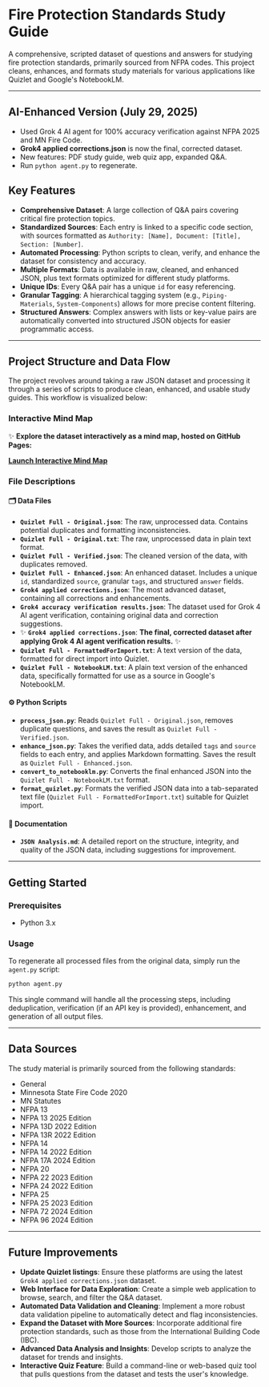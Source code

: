 # Fire Protection Standards Study Guide

A comprehensive, scripted dataset of questions and answers for studying fire protection standards, primarily sourced from NFPA codes. This project cleans, enhances, and formats study materials for various applications like Quizlet and Google's NotebookLM.

---

## AI-Enhanced Version (July 29, 2025)

- Used Grok 4 AI agent for 100% accuracy verification against NFPA 2025 and MN Fire Code.
- **Grok4 applied corrections.json** is now the final, corrected dataset.
- New features: PDF study guide, web quiz app, expanded Q&A.
- Run `python agent.py` to regenerate.



## Key Features

- **Comprehensive Dataset**: A large collection of Q&A pairs covering critical fire protection topics.
- **Standardized Sources**: Each entry is linked to a specific code section, with sources formatted as `Authority: [Name], Document: [Title], Section: [Number]`.
- **Automated Processing**: Python scripts to clean, verify, and enhance the dataset for consistency and accuracy.
- **Multiple Formats**: Data is available in raw, cleaned, and enhanced JSON, plus text formats optimized for different study platforms.
- **Unique IDs**: Every Q&A pair has a unique `id` for easy referencing.
- **Granular Tagging**: A hierarchical tagging system (e.g., `Piping-Materials`, `System-Components`) allows for more precise content filtering.
- **Structured Answers**: Complex answers with lists or key-value pairs are automatically converted into structured JSON objects for easier programmatic access.

---

## Project Structure and Data Flow

The project revolves around taking a raw JSON dataset and processing it through a series of scripts to produce clean, enhanced, and usable study guides. This workflow is visualized below:

### Interactive Mind Map

✨ **Explore the dataset interactively as a mind map, hosted on GitHub Pages:**

**[Launch Interactive Mind Map](http://CaseyJames669.github.io/MN_SprinklerFitters_Exam/docs/)**

### File Descriptions

#### 🗂️ Data Files

- **`Quizlet Full - Original.json`**: The raw, unprocessed data. Contains potential duplicates and formatting inconsistencies.
- **`Quizlet Full - Original.txt`**: The raw, unprocessed data in plain text format.
- **`Quizlet Full - Verified.json`**: The cleaned version of the data, with duplicates removed.
- **`Quizlet Full - Enhanced.json`**: An enhanced dataset. Includes a unique `id`, standardized `source`, granular `tags`, and structured `answer` fields.
- **`Grok4 applied corrections.json`**: The most advanced dataset, containing all corrections and enhancements.
- **`Grok4 accuracy verification results.json`**: The dataset used for Grok 4 AI agent verification, containing original data and correction suggestions.
- ✨ **`Grok4 applied corrections.json`**: **The final, corrected dataset after applying Grok 4 AI agent verification results.** ✨
- **`Quizlet Full - FormattedForImport.txt`**: A text version of the data, formatted for direct import into Quizlet.
- **`Quizlet Full - NotebookLM.txt`**: A plain text version of the enhanced data, specifically formatted for use as a source in Google's NotebookLM.

#### ⚙️ Python Scripts

- **`process_json.py`**: Reads `Quizlet Full - Original.json`, removes duplicate questions, and saves the result as `Quizlet Full - Verified.json`.
- **`enhance_json.py`**: Takes the verified data, adds detailed `tags` and `source` fields to each entry, and applies Markdown formatting. Saves the result as `Quizlet Full - Enhanced.json`.
- **`convert_to_notebooklm.py`**: Converts the final enhanced JSON into the `Quizlet Full - NotebookLM.txt` format.
- **`format_quizlet.py`**: Formats the verified JSON data into a tab-separated text file (`Quizlet Full - FormattedForImport.txt`) suitable for Quizlet import.

#### 📄 Documentation

- **`JSON Analysis.md`**: A detailed report on the structure, integrity, and quality of the JSON data, including suggestions for improvement.

---

## Getting Started

### Prerequisites

- Python 3.x

### Usage

To regenerate all processed files from the original data, simply run the `agent.py` script:

```bash
python agent.py
```

This single command will handle all the processing steps, including deduplication, verification (if an API key is provided), enhancement, and generation of all output files.

---

## Data Sources

The study material is primarily sourced from the following standards:

- General
- Minnesota State Fire Code 2020
- MN Statutes
- NFPA 13
- NFPA 13 2025 Edition
- NFPA 13D 2022 Edition
- NFPA 13R 2022 Edition
- NFPA 14
- NFPA 14 2022 Edition
- NFPA 17A 2024 Edition
- NFPA 20
- NFPA 22 2023 Edition
- NFPA 24 2022 Edition
- NFPA 25
- NFPA 25 2023 Edition
- NFPA 72 2024 Edition
- NFPA 96 2024 Edition

---

## Future Improvements

- **Update Quizlet listings**: Ensure these platforms are using the latest `Grok4 applied corrections.json` dataset.
- **Web Interface for Data Exploration**: Create a simple web application to browse, search, and filter the Q&A dataset.
- **Automated Data Validation and Cleaning**: Implement a more robust data validation pipeline to automatically detect and flag inconsistencies.
- **Expand the Dataset with More Sources**: Incorporate additional fire protection standards, such as those from the International Building Code (IBC).
- **Advanced Data Analysis and Insights**: Develop scripts to analyze the dataset for trends and insights.
- **Interactive Quiz Feature**: Build a command-line or web-based quiz tool that pulls questions from the dataset and tests the user's knowledge.